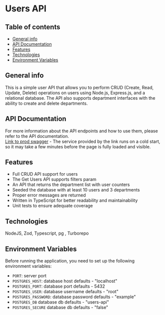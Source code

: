 # Users API

## Table of contents
* [General info](#general-info)
* [API Documentation](#api-documentation)
* [Features](#features)
* [Technologies](#technologies)
* [Environment Variables](#environment-variables)

## General info
This is a simple user API that allows you to perform CRUD (Create, Read, Update, Delete) operations on users using Node.js, Express.js, and a relational database. The API also supports department interfaces with the ability to create and delete departments.

## API Documentation
For more information about the API endpoints and how to use them, please refer to the API documentation.<br/>
[Link to prod swagger](https://users-api-iexe.onrender.com/api) - The service provided by the link runs on a cold start, so it may take a few minutes before the page is fully loaded and visible.

## Features
* Full CRUD API support for users
* The Get Users API supports filters param
* An API that returns the department list with user counters
* Seeded the database with at least 10 users and 3 departments
* Proper error messages are returned
* Written in TypeScript for better readability and maintainability
* Unit tests to ensure adequate coverage

## Technologies
NodeJS, Zod, Typescript, pg , Turborepo

## Environment Variables
Before running the application, you need to set up the following environment variables:
* `PORT`: server port
* `POSTGRES_HOST`: database host defaults - "localhost"
* `POSTGRES_PORT`: database port defaults - 5432
* `POSTGRES_USER`: database username defaults - "root"
* `POSTGRES_PASSWORD`: database password defaults - "example"
* `POSTGRES_DB` database db defaults - "users-api"
* `POSTGRES_SECURE`  database db defaults - "false"

